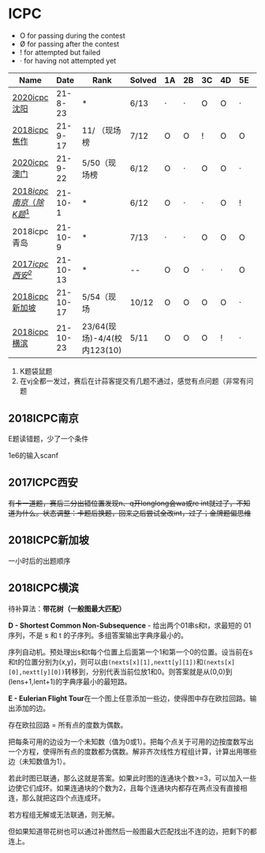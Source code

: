 # ICPC

- O for passing during the contest
- Ø for passing after the contest
- ! for attempted but failed
- · for having not attempted yet



| Name                                                        | Date     | Rank                        | Solved | 1A   | 2B   | 3C   | 4D   | 5E   | 6F   | 7G   | 8H   | 9I   | 10J  | 11K  | 12L  | 13M  |
| ----------------------------------------------------------- | -------- | --------------------------- | ------ | ---- | ---- | ---- | ---- | ---- | ---- | ---- | ---- | ---- | ---- | ---- | ---- | ---- |
| [2020icpc沈阳](https://codeforces.com/gym/103202)           | 21-8-23  | *                           | 6/13   | ·    | ·    | O    | O    | ·    | ·    | O    | ·    | O    | ·    | O    | ·    | Ø    |
| [2018icpc焦作](https://codeforces.com/gym/102028)           | 21-9-17  | 11/ （现场榜                | 7/12   | O    | O    | !    | O    | O    | O    | ·    | O    | O    | Ø    | ·    | ·    |      |
| [2020icpc澳门](https://codeforces.com/gym/103119)           | 21-9-22  | 5/50（现场榜                | 6/12   | O    | ·    | O    | O    | ·    | O    | O    | ·    | ·    | ·    | ·    | O    |      |
| [$2018icpc南京（除K题^1$](https://codeforces.ml/gym/101981) | 21-10-1  | *                           | 6/12   | O    | ·    | ·    | O    | !    | ·    | O    | ·    | O    | O    |      | ·    | O    |
| 2018icpc青岛                                                | 21-10-9  | *                           | 7/13   | ·    | ·    | O    | O    | O    | O    | ·    | ·    | ·    | O    | ·    | O    | O    |
| [$2017icpc西安^2$](https://vjudge.net/contest/462298#rank)  | 21-10-13 | *                           | --     | O    | O    | ·    | ·    | O    | O    | O    | O    | ·    | O    | O    |      |      |
| [2018icpc新加坡](https://vjudge.net/contest/463009#rank)    | 21-10-17 | 5/54（现场                  | 10/12  | O    | O    | O    | O    | ·    | O    | O    | O    | ·    | O    | O    | O    |      |
| [2018icpc横滨](https://vjudge.net/contest/464131#rank)      | 21-10-23 | 23/64(现场)-4/4(校内123(10) | 5/11   | O    | O    | O    | !    | ·    | ·    | O    | ·    | ·    | ·    | O    |      |      |



1.  K题袋鼠题
2.  在vj全都一发过，赛后在计蒜客提交有几题不通过，感觉有点问题（非常有问题



## 2018ICPC南京

E题读错题，少了一个条件

1e6的输入scanf



## 2017ICPC西安

~~有卡一道题，赛后二分出错位置发现n、q开longlong会wa或re int就过了，不知道为什么。状态调整：卡题后换题，回来之后尝试全改int，过了；金牌题偏思维~~



## 2018ICPC新加坡

一小时后的出题顺序



## 2018ICPC横滨

待补算法：**带花树（一般图最大匹配）**

**D - Shortest Common Non-Subsequence** - 给出两个01串s和t，求最短的 01 序列，不是 s 和 t 的子序列。多组答案输出字典序最小的。

序列自动机。预处理出s和t每个位置上后面第一个1和第一个0的位置。设当前在s和t的位置分别为(x,y)，则可以由`(nexts[x][1],nextt[y][1])`和`(nexts[x][0],nextt[y][0])`转移到，分别代表当前位放1和0。则答案就是从(0,0)到(lens+1,lent+1)的字典序最小的最短路。

**E -  Eulerian Flight Tour**在一个图上任意添加一些边，使得图中存在欧拉回路。输出添加的边。

存在欧拉回路 = 所有点的度数为偶数。

把每条可用的边设为一个未知数（值为0或1）。把每个点关于可用的边按度数写出一个方程，使得所有点的度数都为偶数。解非齐次线性方程组计算，计算出用哪些边（未知数值为1）。

若此时图已联通，那么这就是答案。如果此时图的连通块个数>=3，可以加入一些边使它们成环。如果连通块的个数为2，且每个连通块内都存在两点没有直接相连，那么就把这四个点连成环。

若方程组无解或无法联通，则无解。

但如果知道带花树也可以通过补图然后一般图最大匹配找出不连的边，把剩下的都连上。

